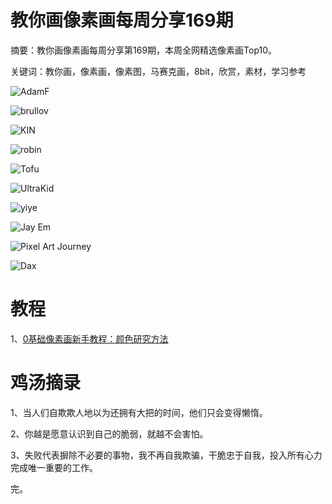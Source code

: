 # 教你画像素画每周分享169期

摘要：教你画像素画每周分享第169期，本周全网精选像素画Top10。

关键词：教你画，像素画，像素图，马赛克画，8bit，欣赏，素材，学习参考

![AdamF](https://tva1.sinaimg.cn/large/008i3skNgy1gz6gbylynfj30w10u077b.jpg)

![brullov](https://tva1.sinaimg.cn/large/008i3skNgy1gz6gc2a3zxj30v50u0q6d.jpg)

![KIN](https://tva1.sinaimg.cn/large/008i3skNgy1gz6gc0bcmdj30sg0sgdfu.jpg)

![robin](https://tva1.sinaimg.cn/large/008i3skNgy1gz6gc1d4psj30u00u040e.jpg)

![Tofu](https://tva1.sinaimg.cn/large/008i3skNgy1gz6gbv84j7j30u00u042c.jpg)

![UltraKid](https://tva1.sinaimg.cn/large/008i3skNgy1gz6gbuaw7oj30tc0jqmzn.jpg)

![yiye](https://tva1.sinaimg.cn/large/008i3skNgy1gz6gbx3qdhj313o0ru0wy.jpg)

![Jay Em](https://tva1.sinaimg.cn/large/008i3skNgy1gz6gbtr9i9j30qd0fqwgr.jpg)

![Pixel Art Journey](https://tva1.sinaimg.cn/large/008i3skNgy1gz6gbzgfcmj30rs0f0mxs.jpg)

![Dax](https://tva1.sinaimg.cn/large/008i3skNgy1gz6gbw4qvpj30xc0ioabh.jpg)

# 教程

1、[0基础像素画新手教程：颜色研究方法](https://mp.weixin.qq.com/s/y0fpBoxmg2t2gJJS9m2c_g)

# 鸡汤摘录

1、当人们自欺欺人地以为还拥有大把的时间，他们只会变得懒惰。

2、你越是愿意认识到自己的脆弱，就越不会害怕。

3、失败代表摒除不必要的事物，我不再自我欺骗，干脆忠于自我，投入所有心力完成唯一重要的工作。

完。
